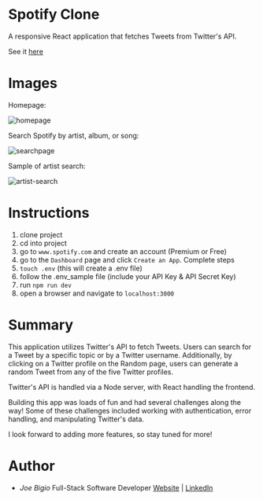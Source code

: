 # Spotify Clone

A responsive React application that fetches Tweets from Twitter's API.

See it [here](https://yapper-jb.herokuapp.com/)

# Images

Homepage:

![homepage](https://user-images.githubusercontent.com/43301741/131029614-32b82519-e317-4592-b6ac-897ee04ad5ae.png)

Search Spotify by artist, album, or song:

![searchpage](https://user-images.githubusercontent.com/43301741/131030097-f2eea7b9-5249-4ce1-b744-1cdbf6bdaa93.png)

Sample of artist search:

![artist-search](https://user-images.githubusercontent.com/43301741/131030392-4274acec-9bef-4bc8-a948-0077f0d5a979.png)

# Instructions
1) clone project
2) cd into project
3) go to `www.spotify.com` and create an account (Premium or Free)
4) go to the `Dashboard` page and click `Create an App`. Complete steps
5) `touch .env` (this will create a .env file)
5) follow the .env_sample file (include your API Key & API Secret Key)
6) run `npm run dev`
7) open a browser and navigate to `localhost:3000`
# Summary

This application utilizes Twitter's API to fetch Tweets. Users can search for a Tweet by a specific topic or by a Twitter username. Additionally, by clicking on a Twitter profile on the Random page, users can generate a random Tweet from any of the five Twitter profiles.

Twitter's API is handled via a Node server, with React handling the frontend.

Building this app was loads of fun and had several challenges along the way! Some of these challenges included working with authentication, error handling, and manipulating Twitter's data.

I look forward to adding more features, so stay tuned for more!

# Author

- _Joe Bigio_ Full-Stack Software Developer [Website](https://j-bigio-portfolio.netlify.app/) | [LinkedIn](https://www.linkedin.com/in/joelbigio/)